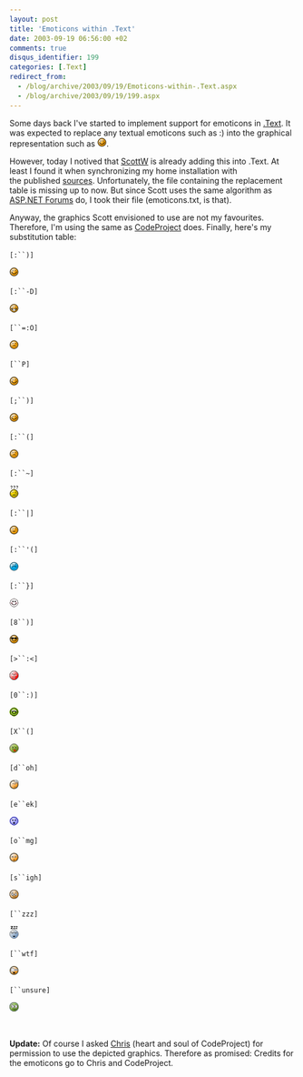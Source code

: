 ```yaml
---
layout: post
title: 'Emoticons within .Text'
date: 2003-09-19 06:56:00 +02
comments: true
disqus_identifier: 199
categories: [.Text]
redirect_from:
  - /blog/archive/2003/09/19/Emoticons-within-.Text.aspx
  - /blog/archive/2003/09/19/199.aspx
---
```


Some days back I've started to implement support for emoticons in [.Text](http://scottwater.com/dottext/). It was expected to replace any textual emoticons such as :) into the graphical representation such as ![Smiley](/files/archive/smiley_smile.gif).

However, today I notived that [ScottW](http://scottwater.com/) is already adding this into .Text. At least I found it when synchronizing my home installation with the published [sources](http://www.gotdotnet.com/Community/Workspaces/workspace.aspx?id=e99fccb3-1a8c-42b5-90ee-348f6b77c407). Unfortunately, the file containing the replacement table is missing up to now. But since Scott uses the same algorithm as [ASP.NET Forums](http://www.gotdotnet.com/Community/Workspaces/workspace.aspx?id=d9e0d1dc-122a-4dc7-a216-b76bd927b20b) do, I took their file (emoticons.txt, is that).

Anyway, the graphics Scott envisioned to use are not my favourites. Therefore, I'm using the same as [CodeProject](http://www.codeproject.com/) does. Finally, here's my substitution table:

`[:``)]`

![Smiley](/files/archive/smiley_smile.gif)

`[:``-D]`

![Big Smile](/files/archive/smiley_biggrin.gif)

`[``=:O]`

![Scared](/files/archive/smiley_frown.gif)

`[``P]`

![Tongue out](/files/archive/smiley_tongue.gif)

`[;``)]`

![Smiley](/files/archive/smiley_smile.gif)

`[:``(]`

![Sad](/files/archive/smiley_frown.gif)

`[:``~]`

![Perplexed](/files/archive/smiley_confused.gif)

`[:``|]`

![Expressionless](/files/archive/smiley_line.gif)

`[:``'(]`

![Crying](/files/archive/smiley_cry.gif)

`[:``}]`

![Blushing](/files/archive/smiley_redface.gif)

`[8``)]`

![Cool](/files/archive/smiley_cool.gif)

`[>``:<]`

![Mad](/files/archive/smiley_mad.gif)

`[0``:)]`

![Rolleyes](/files/archive/smiley_rolleyes.gif)

`[X``(]`

![Dead](/files/archive/smiley_dead.gif)

`[d``oh]`

![Doh](/files/archive/smiley_doh.gif)

`[e``ek]`

![Eek](/files/archive/smiley_eek.gif)

`[o``mg]`

![OMG](/files/archive/smiley_omg.gif)

`[s``igh]`

![sigh](/files/archive/smiley_sigh.gif)

`[``zzz]`

![Zzz](/files/archive/smiley_Snore.gif)

`[``wtf]`

![WTF](/files/archive/smiley_WTF.gif)

`[``unsure]`

![Unsure](/files/archive/smiley_squeamish.gif)

 

**Update:** Of course I asked [Chris](http://www.codeproject.com/script/profile/whos_who.asp?id=1) (heart and soul of CodeProject) for permission to use the depicted graphics. Therefore as promised: Credits for the emoticons go to Chris and CodeProject.

